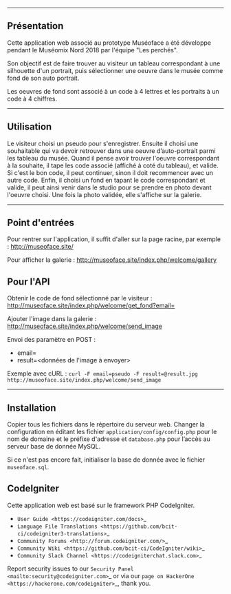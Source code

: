 ------------
Présentation
------------

Cette application web associé au prototype Muséoface a été développe pendant 
le Muséomix Nord 2018 par l'équipe "Les perchés".

Son objectif est de faire trouver au visiteur un tableau correspondant à une
silhouette d'un portrait, puis sélectionner une oeuvre dans le musée
comme fond de son auto portrait.

Les oeuvres de fond sont associé à un code à 4 lettres et les portraits à 
un code à 4 chiffres.

-----------
Utilisation
-----------

Le visiteur choisi un pseudo pour s'enregistrer. Ensuite il choisi une souhaitable
qui va devoir retrouver dans une oeuvre d’auto-portrait parmi les tableau du musée.
Quand il pense avoir trouver l'oeuvre correspondant à la souhaite, il tape les
code associé (affiché à coté du tableau), et valide. Si c'est le bon code, il 
peut continuer, sinon il doit recommencer avec un autre code. Enfin,
il choisi un fond en tapant le code correspondant et valide, il peut ainsi venir
dans le studio pour se prendre en photo devant l'oeuvre choisi. Une fois la photo
validée, elle s'affiche sur la galerie.

---------------
Point d'entrées
---------------

Pour rentrer sur l'application, il suffit d'aller sur la page racine, par exemple : 
http://museoface.site/

Pour afficher la galerie : http://museoface.site/index.php/welcome/gallery

Pour l'API
----------

Obtenir le code de fond sélectionné par le visiteur : http://museoface.site/index.php/welcome/get_fond?email=<pseudo>

Ajouter l'image dans la galerie :  http://museoface.site/index.php/welcome/send_image

Envoi des paramètre en POST :

- email=<pseudo>
- result=<données de l'image à envoyer>

Exemple avec cURL : `curl -F email=pseudo -F result=@result.jpg http://museoface.site/index.php/welcome/send_image`

------------
Installation
------------

Copier tous les fichiers dans le répertoire du serveur web. Changer la configuration
en éditant les fichier `application/config/config.php` pour le nom de domaine et le préfixe d'adresse et `database.php`
pour l’accès au serveur base de donnée MySQL.

Si ce n'est pas encore fait, initialiser la base de donnée avec le fichier `museoface.sql`.


CodeIgniter
------------

Cette application web est basé sur le framework PHP CodeIgniter.

-  `User Guide <https://codeigniter.com/docs>`_
-  `Language File Translations <https://github.com/bcit-ci/codeigniter3-translations>`_
-  `Community Forums <http://forum.codeigniter.com/>`_
-  `Community Wiki <https://github.com/bcit-ci/CodeIgniter/wiki>`_
-  `Community Slack Channel <https://codeigniterchat.slack.com>`_

Report security issues to our `Security Panel <mailto:security@codeigniter.com>`_
or via our `page on HackerOne <https://hackerone.com/codeigniter>`_, thank you.


